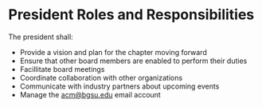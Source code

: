 # President Roles and Responsibilities

The president shall:
- Provide a vision and plan for the chapter moving forward
- Ensure that other board members are enabled to perform their duties
- Facillitate board meetings
- Coordinate collaboration with other organizations
- Communicate with industry partners about upcoming events
- Manage the acm@bgsu.edu email account